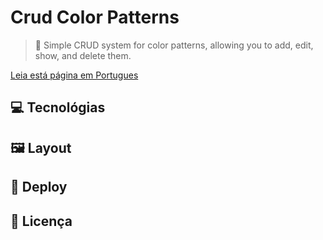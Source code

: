 # Crud Color Patterns

> 🎨 Simple CRUD system for color patterns, allowing you to add, edit, show, and delete them.

[Leia está página em Portugues](./README_PT-BR.md)

## 💻 Tecnológias

## 🖼️ Layout

## 🚀 Deploy

## 📝 Licença

